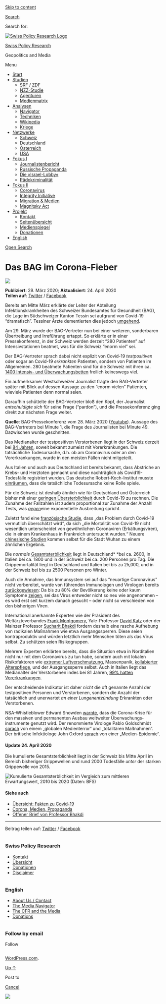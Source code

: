 [Skip to
content](#content)

[](https://swprs.org/)

<div class="cover">

</div>

[Search](#search-container)

<div id="search-container" class="header-search-block bg-graphite hidden">

<span class="screen-reader-text">Search for:</span>

</div>

<div class="header-inner section-inner">

[![Swiss Policy Research
Logo](https://swprs.files.wordpress.com/2020/05/swiss-policy-research-logo-300.png)](https://swprs.org/)

[Swiss Policy Research](https://swprs.org/)

Geopolitics and
    Media

</div>

<div class="navigation section no-padding bg-dark">

Menu

<div class="main-navigation">

  - <span id="menu-item-4374">[Start](https://swprs.org)</span>
  - <span id="menu-item-5941">[Studien](https://swprs.org/srf-propaganda-analyse/)</span>
      - <span id="menu-item-4361">[SRF /
        ZDF](https://swprs.org/srf-propaganda-analyse/)</span>
      - <span id="menu-item-4359">[NZZ-Studie](https://swprs.org/die-nzz-studie/)</span>
      - <span id="menu-item-4373">[Agenturen](https://swprs.org/der-propaganda-multiplikator/)</span>
      - <span id="menu-item-7978">[Medienmatrix](https://swprs.org/die-propaganda-matrix/)</span>
  - <span id="menu-item-9423">[Analysen](https://swprs.org/medien-navigator/)</span>
      - <span id="menu-item-9414">[Navigator](https://swprs.org/medien-navigator/)</span>
      - <span id="menu-item-8524">[Techniken](https://swprs.org/der-propaganda-schluessel/)</span>
      - <span id="menu-item-10908">[Wikipedia](https://swprs.org/propaganda-in-der-wikipedia/)</span>
      - <span id="menu-item-9920">[Kriege](https://swprs.org/logik-imperialer-kriege/)</span>
  - <span id="menu-item-4362">[Netzwerke](https://swprs.org/netzwerk-medien-schweiz/)</span>
      - <span id="menu-item-6283">[Schweiz](https://swprs.org/netzwerk-medien-schweiz/)</span>
      - <span id="menu-item-7215">[Deutschland](https://swprs.org/netzwerk-medien-deutschland/)</span>
      - <span id="menu-item-17401">[Österreich](https://swprs.org/medien-in-oesterreich/)</span>
      - <span id="menu-item-7216">[USA](https://swprs.org/das-american-empire-und-seine-medien/)</span>
  - <span id="menu-item-9228">[Fokus
    I](https://swprs.org/bericht-eines-journalisten/)</span>
      - <span id="menu-item-12119">[Journalistenbericht](https://swprs.org/bericht-eines-journalisten/)</span>
      - <span id="menu-item-12117">[Russische
        Propaganda](https://swprs.org/russische-propaganda/)</span>
      - <span id="menu-item-12118">[Die
        »Israel-Lobby«](https://swprs.org/die-israel-lobby-fakten-und-mythen/)</span>
      - <span id="menu-item-13505">[Pädokriminalität](https://swprs.org/geopolitik-und-paedokriminalitaet/)</span>
  - <span id="menu-item-17258">[Fokus
    II](https://swprs.org/migration-und-medien/)</span>
      - <span id="menu-item-32838">[Coronavirus](https://swprs.org/covid-19-hinweis-ii/)</span>
      - <span id="menu-item-12939">[Integrity
        Initiative](https://swprs.org/die-integrity-initiative/)</span>
      - <span id="menu-item-17290">[Migration &
        Medien](https://swprs.org/migration-und-medien/)</span>
      - <span id="menu-item-17291">[Magnitsky
        Act](https://swprs.org/der-fall-magnitsky/)</span>
  - <span id="menu-item-21964">[Projekt](https://swprs.org/kontakt/)</span>
      - <span id="menu-item-8525">[Kontakt](https://swprs.org/kontakt/)</span>
      - <span id="menu-item-10193">[Seitenübersicht](https://swprs.org/uebersicht/)</span>
      - <span id="menu-item-8637">[Medienspiegel](https://swprs.org/medienspiegel/)</span>
      - <span id="menu-item-33287">[Donationen](https://swprs.org/donationen/)</span>
  - <span id="menu-item-14415">[English](https://swprs.org/contact/)</span>

</div>

[Open
Search](#)

</div>

<div class="wrapper section medium-padding">

<div class="section-inner clear" data-role="main">

<div id="content" class="content clear center">

# Das BAG im Corona-Fieber

<div class="post-content clear">

![](https://swprs.files.wordpress.com/2020/03/bag-koch-pk.jpg?w=600&h=338)

**Publiziert**: 29. März 2020; **Aktualisiert**: 24. April 2020  
**Teilen auf**:
[Twitter](https://twitter.com/intent/tweet?url=https://swprs.org/das-bag-im-corona-fieber/)
/
[Facebook](https://www.facebook.com/share.php?u=https://swprs.org/das-bag-im-corona-fieber/)

Bereits am Mitte März erklärte der Leiter der Abteilung
Infektionskrankheiten des Schweizer Bundesamtes für Gesundheit (BAG),
die Lage im Südschweizer Kanton Tessin sei aufgrund von Covid-19
“dramatisch”. Tessiner Ärzte dementierten dies jedoch
[umgehend](https://www.blick.ch/news/schweiz/tessin/tessiner-spitaldirektor-widerspricht-dem-bundesamt-fuer-gesundheit-wir-haben-genuegend-intensivbetten-id15808076.html).

Am 29. März wurde der BAG-Vertreter nun bei einer weiteren, sonderbaren
Übertreibung und Irreführung ertappt. So erklärte er in einer
Pressekonferenz, in der Schweiz werden derzeit “280 Patienten” auf
Intensivstationen beatmet, was für die Schweiz “enorm viel” sei.

Der BAG-Vertreter sprach dabei nicht explizit von Covid-19
*testpositiven* oder sogar an Covid-19 *erkrankten* Patienten, sondern
von Patienten im Allgemeinen. 280 beatmete Patienten sind für die
Schweiz mit ihren ca. [1400 Intensiv- und
Überwachungsbetten](https://www.vbs.admin.ch/de/home.detail.news.html/vbs-internet/wissenswertes/2020/200313.html)
freilich keineswegs viel.

Ein aufmerksamer Westschweizer Journalist fragte den BAG-Vertreter
später mit Blick auf dessen Aussage zu den “enorm vielen” Patienten,
wieviele Patienten denn normal seien.

Daraufhin schüttelte der BAG-Vertreter bloß den Kopf, der Journalist
*entschuldigte sich* für seine Frage (“pardon”), und die Pressekonferenz
ging direkt zur nächsten Frage weiter.

**Quelle**: BAG-Pressekonferenz vom 28. März 2020
([Youtube](https://www.youtube.com/watch?v=3xc62D4GttI)). Aussage des
BAG-Vertreters bei Minute 1, die Frage des Journalisten bei Minute 49.
Dazwischen wurde geschnitten.

Das Medianalter der testpositiven Verstorbenen liegt in der Schweiz
derzeit bei [84
Jahren](https://www.luzernerzeitung.ch/schweiz/corona-virus-das-sind-die-aktuellsten-entwicklungen-ld.1205558),
soweit bekannt zumeist mit Vorerkrankungen. Die tatsächliche
Todesursache, d.h. ob am Coronavirus oder an den Vorerkrankungen, wurde
in den meisten Fällen nicht mitgeteilt.

Aus Italien und auch aus Deutschland ist bereits bekannt, dass Abstriche
an Krebs- und Herztoten gemacht und diese nachträglich als
Covid19-Todesfälle registriert wurden. Das deutsche Robert-Koch-Institut
musste
[einräumen](https://swprs.org/rki-relativiert-corona-todesfaelle/),
dass die tatsächliche Todesursache keine Rolle spiele.

Für die Schweiz ist deshalb ähnlich wie für Deutschland und Österreich
bisher mit einer [geringen
Übersterblichkeit](https://www.euromomo.eu/index.html) durch Covid-19
zu rechnen. Die Zunahme der Fallzahlen ist zudem proportional zur
Zunahme der Anzahl Tests, was
[*gegen*](https://multipolar-magazin.de/artikel/coronavirus-irrefuhrung-fallzahlen)eine
exponentielle Ausbreitung spricht.

Zuletzt fand eine [französische
Studie](https://www.sciencedirect.com/science/article/abs/pii/S0924857920300972),
dass „das Problem durch Covid-19 vermutlich überschätzt wird“, da sich
„die Mortalität von Covid-19 nicht wesentlich unterscheidet von
gewöhnlichen Coronaviren (Erkältungsviren), die in einem Krankenhaus in
Frankreich untersucht wurden.“ Neuere [chinesische
Studien](https://www.medrxiv.org/content/10.1101/2020.02.12.20022434v2)
kommen selbst für die Stadt Wuhan zu einem ähnlichen Ergebnis.

Die *normale* [Gesamtsterblichkeit](https://www.euromomo.eu/index.html)
liegt in Deutschland* *bei ca. 2600, in Italien bei ca. 1800 und in der
Schweiz bei ca. 200 Personen pro Tag. Die Grippemortalität liegt in
Deutschland und Italien bei bis zu 25,000, und in der Schweiz bei bis zu
2500 Personen pro Winter.

Auch die Annahme, das Immunsystem sei auf das “neuartige Coronavirus”
nicht vorbereitet, wurde von führenden Immunologen und Virologen bereits
[zurückgewiesen](https://soundcloud.com/radiomuenchen/wir-kultivieren-mit-dieser-masnahme-den-corona-erreger):
Da bis zu 80% der Bevölkerung keine oder kaum Symptome
[zeigen](https://www.repubblica.it/salute/medicina-e-ricerca/2020/03/16/news/coronavirus_studio_il_50-75_dei_casi_a_vo_sono_asintomatici_e_molto_contagiosi-251474302/),
sei das Virus entweder nicht so neu wie angenommen – es wird erst seit
kurzem danach gesucht – oder nicht so verschieden von den bisherigen
Viren.

International anerkannte Experten wie der Präsident des
Weltärzteverbandes [Frank
Montgomery](https://www.general-anzeiger-bonn.de/news/politik/deutschland/interview-mit-weltaerztepraesident-montgomery-ueber-corona-pandemie-ist-chaos_aid-49609561),
Yale-Professor [David
Katz](https://www.nytimes.com/2020/03/20/opinion/coronavirus-pandemic-social-distancing.html)
oder der Mainzer Professor [Sucharit
Bhakdi](https://www.youtube.com/watch?v=JBB9bA-gXL4) fordern deshalb
eine rasche Aufhebung von radikalen Maßnahmen wie etwa Ausgangssperren.
Diese seien kontraproduktiv und würden letztlich mehr Menschen töten als
das Virus selbst. Zu schützen seien Risikogruppen.

Mehrere Experten erklärten bereits, dass die Situation etwa in
Norditalien nicht nur mit dem Coronavirus zu tun habe, sondern auch mit
lokalen Risikofaktoren wie [extremer
Luft­ver­schmutzung](https://www.srf.ch/news/international/massive-schadstoffbelastung-nirgendwo-erkranken-so-viele-wegen-smog-wie-in-norditalien),
Massenpanik, [kollabierter
Alterspflege](https://swprs.org/covid19-bericht-aus-italien/), und der
Ausgangssperre selbst. Auch in Italien liegt das Medianalter der
Verstorbenen indes bei 81 Jahren, [99% hatten
Vorerkrankungen](https://www.bloomberg.com/news/articles/2020-03-18/99-of-those-who-died-from-virus-had-other-illness-italy-says).

Der entscheidende Indikator ist daher *nicht* die oft genannte Anzahl
der testpositiven Personen und Verstorbenen, sondern die Anzahl der
tatsächlich und unerwartet *an einer Lungen­ent­zündung* Erkrankten
oder Verstorbenen.

NSA-Whistleblower Edward Snowden
[warnte](https://www.youtube.com/watch?v=-pcQFTzck_c), dass die
Corona-Krise für den massiven und permanenten Ausbau weltweiter
Überwachungs­instrumente genutzt wird. Der renommierte Virologe Pablo
Goldschmidt
[sprach](https://www.rubikon.news/artikel/der-corona-totalitarismus) von
einem „globalen Medienterror“ und „totalitären Maßnahmen“. Der britische
Infektiologe John Oxford
[sprach](https://novuscomms.com/2020/03/31/a-view-from-the-hvivo-open-orphan-orph-laboratory-professor-john-oxford/)
von einer „Medien-Epidemie“.

#### Update 24. April 2020

Die kumulierte Gesamtsterblichkeit liegt in der Schweiz bis Mitte April
im Bereich bisheriger Grippewellen und rund 2000 Todesfälle *unter* der
starken Grippewelle von 2015.

![Kumulierte Gesamtsterblichkeit im Vergleich zum mittleren
Erwartungswert, 2010 bis 2020 (Daten:
BFS)](https://swprs.files.wordpress.com/2020/04/schweiz-todesfaelle-2010-2020.png?w=700&h=339)

#### Siehe auch

  - [Übersicht: Fakten zu
    Covid-19](https://swprs.org/covid-19-hinweis-ii/)
  - [Corona, Medien,
    Propaganda](https://swprs.org/corona-medien-propaganda/)
  - [Offener Brief von Professor
    Bhakdi](https://swprs.org/offener-brief-von-professor-sucharit-bhakdi-an-bundeskanzlerin-dr-angela-merkel/)

-----

Beitrag teilen auf:
[Twitter](https://twitter.com/intent/tweet?url=https://swprs.org/das-bag-im-corona-fieber/)
/
[Facebook](https://www.facebook.com/share.php?u=https://swprs.org/das-bag-im-corona-fieber/)

</div>

</div>

</div>

</div>

<div id="footer" class="footer bg-graphite">

<div class="section-inner row clear" data-role="complementary">

<div class="column column-1 one-third medium-padding">

<div class="widgets">

<div id="nav_menu-3" class="widget widget_nav_menu">

<div class="widget-content clear">

### Swiss Policy Research

<div class="menu-allgemein-container">

  - <span id="menu-item-251">[Kontakt](https://swprs.org/kontakt/)</span>
  - <span id="menu-item-33090">[Übersicht](https://swprs.org/uebersicht/)</span>
  - <span id="menu-item-33286">[Donationen](https://swprs.org/donationen/)</span>
  - <span id="menu-item-15372">[Disclaimer](https://swprs.org/disclaimer/)</span>

</div>

</div>

</div>

</div>

</div>

<div class="column column-2 one-third medium-padding">

<div class="widgets">

<div id="nav_menu-4" class="widget widget_nav_menu">

<div class="widget-content clear">

### English

<div class="menu-english-container">

  - <span id="menu-item-20017">[About Us /
    Contact](https://swprs.org/contact/)</span>
  - <span id="menu-item-20015">[The Media
    Navigator](https://swprs.org/media-navigator/)</span>
  - <span id="menu-item-20016">[The CFR and the
    Media](https://swprs.org/the-american-empire-and-its-media/)</span>
  - <span id="menu-item-33285">[Donations](https://swprs.org/donations/)</span>

</div>

</div>

</div>

</div>

</div>

<div class="column column-3 one-third medium-padding">

<div class="widgets">

<div id="blog_subscription-4" class="widget widget_blog_subscription jetpack_subscription_widget">

<div class="widget-content clear">

### Follow by email

Follow

</div>

</div>

</div>

</div>

</div>

</div>

<div class="credits section bg-dark small-padding">

<div class="credits-inner section-inner clear">

[WordPress.com](https://wordpress.com/?ref=footer_custom_com).

[Up ↑](# "To the top")

</div>

</div>

<div style="display:none">

</div>

<div id="carousel-reblog-box">

Post to

<div class="submit">

<span class="canceltext">[Cancel](#)</span>

</div>

<div class="arrow">

</div>

</div>

![](https://pixel.wp.com/b.gif?v=noscript)
